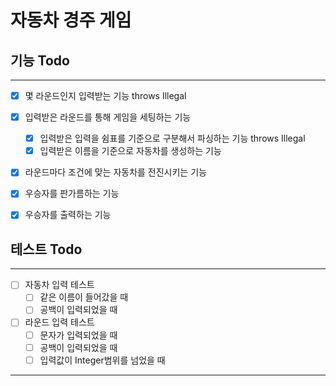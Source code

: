 # 자동차 경주 게임

## 기능 Todo

---

- [x] 몇 라운드인지 입력받는 기능 throws Illegal
- [x] 입력받은 라운드를 통해 게임을 세팅하는 기능
    - [x] 입력받은 입력을 쉼표를 기준으로 구분해서 파싱하는 기능 throws Illegal
    - [x] 입력받은 이름을 기준으로 자동차를 생성하는 기능
- [x] 라운드마다 조건에 맞는 자동차를 전진시키는 기능
- [x] 우승자를 판가름하는 기능
- [x] 우승자를 출력하는 기능


## 테스트 Todo

---

- [ ] 자동차 입력 테스트
    - [ ] 같은 이름이 들어갔을 때
    - [ ] 공백이 입력되었을 때
- [ ] 라운드 입력 테스트
    - [ ] 문자가 입력되었을 때
    - [ ] 공백이 입력되었을 때
    - [ ] 입력값이 Integer범위를 넘었을 때

---
